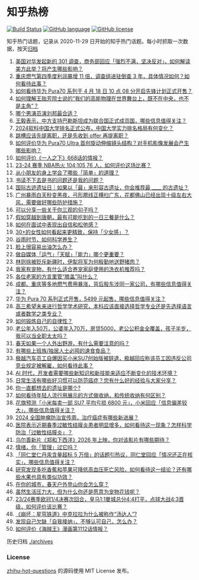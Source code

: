 # 知乎热榜
[![Build Status](https://github.com/ToWeLong/zhihu-hot-questions/workflows/CI/badge.svg)](https://github.com/ToWeLong/zhihu-hot-questions/actions)
[![GitHub language](https://img.shields.io/badge/language-golang-orange.svg)](https://golang.org/)
[![GitHub license](https://img.shields.io/github/license/ToWeLong/zhihu-hot-questions)](https://github.com/ToWeLong/zhihu-hot-questions/blob/main/LICENSE)

知乎热门话题，记录从 2020-11-29 日开始的知乎热门话题。每小时抓取一次数据，按天[归档](./archives)

<!-- BEGIN -->

1. [美国对华发起新的 301 调查，商务部回应「强烈不满，坚决反对」，如何解读美方此举？将产生哪些影响？](https://www.zhihu.com/question/653264969)
1. [重庆燃气第四季度利润暴增 11 倍，调查组进驻倒查 3 年，具体情况如何？如何看待此事？](https://www.zhihu.com/question/653232599)
1. [如何看待华为 Pura70 系列于 4 月 18 日 10 点 08 分开启先锋计划正式开售？](https://www.zhihu.com/question/653301943)
1. [如何理解王贻芳院士说的“我们的高能物理在世界舞台上，既不在中央，也不是主角”？](https://www.zhihu.com/question/653149320)
1. [哪个男演员演刘邦最合适？](https://www.zhihu.com/question/653242567)
1. [王毅表示，中方支持巴勒斯坦成为联合国正式成员国，哪些信息值得关注？](https://www.zhihu.com/question/653305027)
1. [2024软科中国大学排名正式公布，中国大学实力排名格局有何变化？](https://www.zhihu.com/question/651464142)
1. [跳槽应该先提离职，还是先收到 offer 再提离职？](https://www.zhihu.com/question/652238180)
1. [如何评价华为 Pura70 Ultra 首创旋动伸缩镜头结构？对手机影像发展会产生哪些影响？](https://www.zhihu.com/question/653302112)
1. [如何评价《一人之下》668话的情报？](https://www.zhihu.com/question/653232817)
1. [23-24 赛季 NBA热火 104:105 76 人，如何评价这场比赛？](https://www.zhihu.com/question/653294712)
1. [从小朋友的身上学会了哪些「简单」的道理？](https://www.zhihu.com/question/653130060)
1. [书读不下去是书的问题还是我的问题？](https://www.zhihu.com/question/653243903)
1. [国际古迹遗址日｜如果以「最」来形容古遗址，你会推荐最 ____ 的古遗址？](https://www.zhihu.com/question/651289775)
1. [广州暴雨白天秒变黑夜，弓形飑线正横扫广东，花都佛山已经出现十级左右大风，需要做好哪些防护措施？](https://www.zhihu.com/question/653315544)
1. [可以分享一些关于你三观的句子吗？](https://www.zhihu.com/question/653264690)
1. [假如穿越到唐朝，最有可能吃到的一日三餐是什么？](https://www.zhihu.com/question/609561215)
1. [如何在面试中表现出自信和松弛感？](https://www.zhihu.com/question/652238217)
1. [30+的女性如何看起来更精致，保持「少女感」？](https://www.zhihu.com/question/648443013)
1. [谷雨时节，如何科学养生？](https://www.zhihu.com/question/653304642)
1. [脸上很容易出油怎么办？](https://www.zhihu.com/question/651442125)
1. [做自媒体「运气」「天赋」「能力」哪个更重要？](https://www.zhihu.com/question/652075154)
1. [林则徐被贬斥新疆时，伊犁将军为何殷勤地送野猪肉？](https://www.zhihu.com/question/653115277)
1. [我家有宠物，有什么适合养宠家庭使用的洗衣机推荐吗？](https://www.zhihu.com/question/585679152)
1. [各位老家的方言里管“膝盖”叫什么？](https://www.zhihu.com/question/648329838)
1. [成都、重庆等多地燃气费用暴涨，背后股东涉同一家公司，有哪些信息值得关注？](https://www.zhihu.com/question/653305989)
1. [华为 Pura 70 系列正式开售，5499 元起售，哪些信息值得关注？](https://www.zhihu.com/question/653303314)
1. [高三希望未来进行哲学学术研究，本科应该直接选择哲学专业还是先选择语言或者数学之类专业？](https://www.zhihu.com/question/653004090)
1. [如何锻炼自己的自律性？](https://www.zhihu.com/question/652590113)
1. [老公年入50万，公婆年入70万，房贷5000，老公公积金全覆盖，孩子半岁，我可以当全职太太吗？](https://www.zhihu.com/question/653112677)
1. [春天如果一个人外出野游，有什么需要注意的吗？](https://www.zhihu.com/question/650096151)
1. [有哪些上班族/独居人士必囤的速食食品？](https://www.zhihu.com/question/643098024)
1. [极越汽车员工自爆因买小米SU7创始版被辞退，极越回应称该员工因违反公司竞业规定被解雇，如何看待此事？](https://www.zhihu.com/question/653210020)
1. [AI 时代，开发者需要哪些新知识和新技能来适应不断变化的技术环境？](https://www.zhihu.com/question/652499226)
1. [日常生活有哪些好习惯可以防范癌症？您有什么好的经验与大家分享？](https://www.zhihu.com/question/652712980)
1. [你一直都想去的遗址是哪个?](https://www.zhihu.com/question/651514722)
1. [如何看待年轻人流行用展示的方式做收纳，和传统收纳有何区别？](https://www.zhihu.com/question/647382662)
1. [花旗预测「小米每卖一部 SU7 平均亏损 6800 元」，小米回应「信息偏差较大」，哪些信息值得关注？](https://www.zhihu.com/question/653008408)
1. [2024 全国肿瘤防治宣传周，治疗癌症有哪些新进展？](https://www.zhihu.com/question/652715466)
1. [医院表示近期春季过敏性结膜炎患者明显增多，如何看待这一现象？怎样科学防治「过敏性结膜炎」？](https://www.zhihu.com/question/652687885)
1. [乌尔善新片《郑和下西洋》2026 年上映，你对该影片有哪些期待？](https://www.zhihu.com/question/647552881)
1. [情绪，你「管理」过它吗？](https://www.zhihu.com/question/652955746)
1. [「同仁堂仁丹汞含量超标 5 万倍」的话题引热议，同仁堂回应「情况还正在核实」，哪些信息值得关注？](https://www.zhihu.com/question/653235209)
1. [研究发现多吃香蕉和苹果可降低高血压死亡风险，如何看待这一结论？还有哪些水果也具有类似功效？](https://www.zhihu.com/question/653006737)
1. [在你的城市，春天户外登山你会怎么穿？](https://www.zhihu.com/question/649133998)
1. [虽然生活压力大，但为什么你还是愿意为宠物花钱呢？](https://www.zhihu.com/question/651356852)
1. [23/24赛季欧冠1/4决赛次回合，皇马1:1曼城总分4:4打平，点球大战4:3晋级，如何评价该比赛？](https://www.zhihu.com/question/653281848)
1. [《崩坏：星穹铁道》中克拉拉为什么被称作“汤达人”?](https://www.zhihu.com/question/624924020)
1. [发现自己欠缺「自我接纳」，不够认可自己，怎么办？](https://www.zhihu.com/question/653057625)
1. [如何评价《海贼王》漫画第1112话情报？](https://www.zhihu.com/question/653160276)

<!-- END -->

历史归档 [./archives](./archives)


### License
[zhihu-hot-questions](https://github.com/towelong/zhihu-hot-questions) 的源码使用 MIT License 发布。